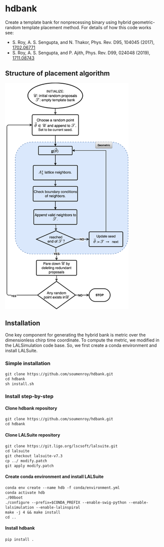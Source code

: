 # hdbank


Create a template bank for nonprecessing binary using hybrid geometric-random template placement method.
For details of how this code works see:
*  S. Roy, A. S. Sengupta, and N. Thakor, Phys. Rev. D95, 104045 (2017), [1702.06771](https://arxiv.org/abs/1702.06771)
*  S. Roy, A. S. Sengupta,  and P. Ajith, Phys. Rev. D99, 024048 (2019), [1711.08743](https://arxiv.org/abs/1711.08743)



## Structure of placement algorithm

<img src="https://github.com/soumenroy/hdbank/blob/cd05a491a80206ffd13c978a52b546cbe6c1507f/docs/algo.png" width="400">

## Installation
One key component for generating the hybrid bank is metric over the dimensionless chirp time coordinate. To compute the metric, we modified in the LALSimulation code base. So, we first create a conda environment and install LALSuite.

### Simple installation
```
git clone https://github.com/soumenroy/hdbank.git
cd hdbank
sh install.sh
```

### Install step-by-step
#### Clone hdbank repository
```
git clone https://github.com/soumenroy/hdbank.git
cd hdbank
```
#### Clone LALSuite repository
```
git clone https://git.ligo.org/lscsoft/lalsuite.git
cd lalsuite
git checkout lalsuite-v7.3
cp ../ modify.patch
git apply modify.patch
```
#### Create conda environment and install LALSuite 
```
conda env create --name hdb -f conda/environment.yml
conda activate hdb
./00boot
./configure --prefix=$CONDA_PREFIX --enable-swig-python --enable-lalsimulation --enable-lalinspiral
make -j 4 && make install
cd ..
```
#### Install hdbank
`pip install .`


